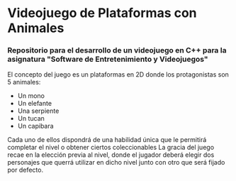 # Videojuego de Plataformas con Animales

### Repositorio para el desarrollo de un videojuego en C++ para la asignatura "Software de Entretenimiento y Videojuegos"

El concepto del juego es un plataformas en 2D donde los protagonistas son 5 animales:
- Un mono
- Un elefante
- Una serpiente
- Un tucan
- Un capibara

Cada uno de ellos dispondrá de una habilidad única que le permitirá completar el nivel o obtener ciertos coleccionables
La gracia del juego recae en la elección previa al nivel, donde el jugador deberá elegir dos personajes que querrá utilizar en dicho nivel junto con otro que será fijado por defecto.

